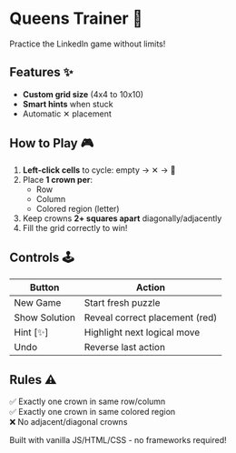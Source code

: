 # Queens Trainer 🧩

Practice the LinkedIn game without limits!

## Features ✨
- **Custom grid size** (4x4 to 10x10)
- **Smart hints** when stuck
- Automatic ✕ placement

## How to Play 🎮
1. **Left-click cells** to cycle: empty → ✕ → 👑
2. Place **1 crown per**:
   - Row
   - Column
   - Colored region (letter)
3. Keep crowns **2+ squares apart** diagonally/adjacently
4. Fill the grid correctly to win!

## Controls 🕹️
| Button         | Action                          |
|----------------|---------------------------------|
| New Game       | Start fresh puzzle              |
| Show Solution  | Reveal correct placement (red)  |
| Hint [✨]       | Highlight next logical move     |
| Undo           | Reverse last action             |

## Rules ⚠️
✅ Exactly one crown in same row/column  
✅ Exactly one crown in same colored region  
❌ No adjacent/diagonal crowns  

Built with vanilla JS/HTML/CSS - no frameworks required!
